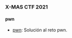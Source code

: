 ### X-MAS CTF 2021

#### pwn
- [pwn](https://github.com/g4ngli0s/CTF/blob/master/CTFXMAS2021/tobacco_santa.md): Solución al reto pwn.
